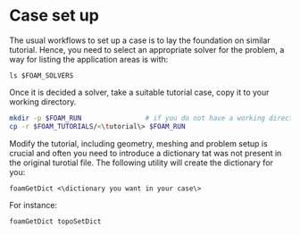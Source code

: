 # Case set up

The usual workflows to set up a case is to lay the foundation on similar tutorial.
Hence, you need to select an appropriate solver for the problem, a way for listing
the application areas is with:
```shell-session
ls $FOAM_SOLVERS
```
Once it is decided a solver, take a suitable tutorial case, copy it to your working directory.
```sh
mkdir -p $FOAM_RUN                # if you do not have a working directory
cp -r $FOAM_TUTORIALS/<\tutorial\> $FOAM_RUN
```
Modify the tutorial, including geometry, meshing and problem setup is crucial and often
you need to introduce a dictionary tat was not present in the original turotial file. The
following utility will create the dictionary for you:

```shell-session
foamGetDict <\dictionary you want in your case\>
```
For instance:

```console
foamGetDict topoSetDict
```